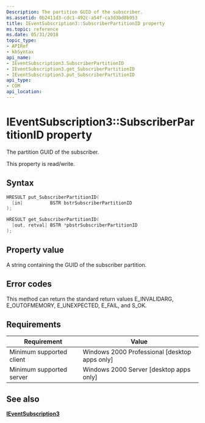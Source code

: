 ```yaml
---
Description: The partition GUID of the subscriber.
ms.assetid: 0b2411d3-cdc1-492c-a54f-ca3d3bd8b953
title: IEventSubscription3::SubscriberPartitionID property
ms.topic: reference
ms.date: 05/31/2018
topic_type: 
- APIRef
- kbSyntax
api_name: 
- IEventSubscription3.SubscriberPartitionID
- IEventSubscription3.get_SubscriberPartitionID
- IEventSubscription3.put_SubscriberPartitionID
api_type: 
- COM
api_location: 
---
```


# IEventSubscription3::SubscriberPartitionID property

The partition GUID of the subscriber.

This property is read/write.

## Syntax


```C++
HRESULT put_SubscriberPartitionID(
  [in]          BSTR bstrSubscriberPartitionID
);

HRESULT get_SubscriberPartitionID(
  [out, retval] BSTR *pbstrSubscriberPartitionID
);
```



## Property value

A string containing the GUID of the subscriber partition.

## Error codes

This method can return the standard return values E\_INVALIDARG, E\_OUTOFMEMORY, E\_UNEXPECTED, E\_FAIL, and S\_OK.

## Requirements



| Requirement | Value |
|-------------------------------------|------------------------------------------------------------|
| Minimum supported client<br/> | Windows 2000 Professional \[desktop apps only\]<br/> |
| Minimum supported server<br/> | Windows 2000 Server \[desktop apps only\]<br/>       |



## See also

<dl> <dt>

[**IEventSubscription3**](ieventsubscription3.md)
</dt> </dl>

 

 





